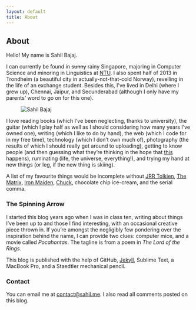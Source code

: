 ```yaml
---
layout: default
title: About
---
```


## About

Hello! My name is Sahil Bajaj.

I can currently be found in <del>sunny</del> rainy Singapore, majoring in Computer Science and minoring in Linguistics at [NTU][]. I also spent half of 2013 in Trondheim (a beautiful city in actually-not-that-cold Norway), revelling in the life of an exchange student. Besides this, I've lived in Delhi (where I grew up), Chennai, Jaipur, and Secunderabad (although I only have my parents' word to go on for this one).

<figure class="full-width">
	<img src="https://lh5.googleusercontent.com/-NvLffCs4XkQ/UervarK0AaI/AAAAAAAAAtY/Ll7qKCyEpv8/s1600/sahil_bajaj.jpg" alt="Sahil Bajaj">
</figure>

I love reading books (which I’ve been neglecting, thanks to university), the guitar (which I play half as well as I should considering how many years I’ve owned one), writing (which I like to do by hand), the web (which I code for in my free time), technology (which I don’t own much of), photography (the results of which I should really get around to uploading), getting to know people (and then guessing what they’re thinking in the hope that [this][psychic] happens), ruminating (life, the universe, everything!), and trying my hand at new things (or leg, if the new thing is skiing).

A list of my favourite things would be incomplete without [JRR Tolkien][], [The Matrix][], [Iron Maiden][], [Chuck][], chocolate chip ice-cream, and the serial comma.

### The Spinning Arrow

I started this blog years ago when I was in class ten, writing about things I’ve been up to and those I find interesting, with an occasional creative piece thrown in. If you’re amongst the negligibly few pondering over the inspiration behind the name, I can provide two clues: computer mice, and a movie called *Pocahontas*. The tagline is from a poem in *The Lord of the Rings*.

This blog is published with the help of GitHub, [Jekyll][], Sublime Text, a MacBook Pro, and a Staedtler mechanical pencil.

### Contact

You can email me at <contact@sahil.me>. I also read all comments posted on this blog.

[NTU]: http://www.ntu.edu.sg/
[psychic]: http://xkcd.com/628/
[JRR Tolkien]: http://en.wikipedia.org/wiki/Jrr_tolkien
[The Matrix]: http://en.wikipedia.org/wiki/The_matrix
[Iron Maiden]: http://en.wikipedia.org/wiki/Iron_Maiden
[Chuck]: http://en.wikipedia.org/wiki/Chuck_(TV_series)
[Jekyll]: http://jekyllrb.com/